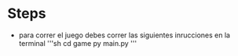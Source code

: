 # Steps
- para correr el juego debes correr las siguientes inrucciones en la terminal
'''sh
cd game
py main.py
'''